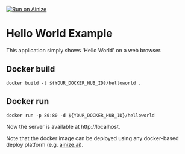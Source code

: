 [![Run on Ainize](https://ainize.ai/static/images/run_on_ainize_button.png)](https://ainize-cloud-run.web.app/redirect?git_repo=github.com/ainize-team/ainize-run-helloworld-example)

# Hello World Example
This application simply shows 'Hello World' on a web browser.

## Docker build
```
docker build -t ${YOUR_DOCKER_HUB_ID}/helloworld .
```

## Docker run
```
docker run -p 80:80 -d ${YOUR_DOCKER_HUB_ID}/helloworld
```
Now the server is available at http://localhost.

Note that the docker image can be deployed using any docker-based deploy platform (e.g. [ainize.ai](https://ainize.ai)).
